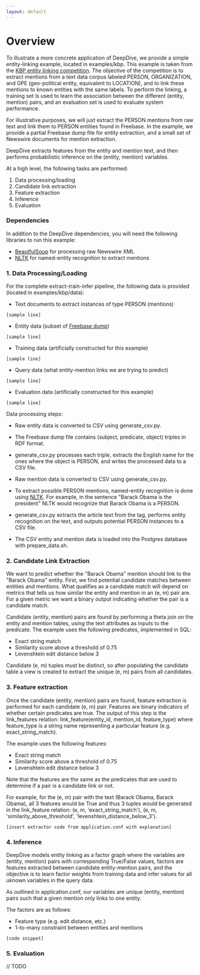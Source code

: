 ```yaml
---
layout: default
---
```


# Overview

To illustrate a more concrete application of DeepDive, we provide a simple entity-linking example, located in examples/kbp. This example is taken from the [KBP entity linking competition](http://www.nist.gov/tac/2013/KBP/EntityLinking/). The objective of the competition is to extract mentions from a text data corpus labeled PERSON, ORGANIZATION, and GPE (geo-political entity, equivalent to LOCATION), and to link these mentions to known entities with the same labels. To perform the linking, a training set is used to learn the association between the different (entity, mention) pairs, and an evaluation set is used to evaluate system performance.

For illustrative purposes, we will just extract the PERSON mentions from raw text and link them to PERSON entities found in Freebase. In the example, we provide a partial Freebase dump file for entity extraction, and a small set of Newswire documents for mention extraction.

DeepDive extracts features from the entity and mention text, and then performs probabilistic inference on the (entity, mention) variables.

At a high level, the following tasks are performed:
1. Data processing/loading
2. Candidate link extraction
3. Feature extraction
4. Inference
5. Evaluation


### Dependencies

In addition to the DeepDive dependencies, you will need the following libraries to run this example:
* [BeautfulSoup]() for processing raw Newswire XML
* [NLTK]() for named-entity recognition to extract mentions


### 1. Data Processing/Loading

For the complete extract-train-infer pipeline, the following data is provided (located in examples/kbp/data):

- Text documents to extract instances of type PERSON (mentions)

```
[sample line]
```

- Entity data (subset of [Freebase dump](https://developers.google.com/freebase/data))

```
[sample line]
```

- Training data (artificially constructed for this example)

```
[sample line]
```

- Query data (what entity-mention links we are trying to predict)

```
[sample line]
```

- Evaluation data (artificially constructed for this example)

```
[sample line]
```

Data processing steps:

- Raw entity data is converted to CSV using generate_csv.py.
 - The Freebase dump file contains (subject, predicate, object) triples in RDF format.
 - generate_csv.py processes each triple, extracts the English name for the ones where the object is PERSON, and writes the processed data to a CSV file.

- Raw mention data is converted to CSV using generate_csv.py.
 - To extract possible PERSON mentions, named-entity recognition is done using [NLTK](http://nltk.org/). For example, in the sentence "Barack Obama is the president" NLTK would recognize that Barack Obama is a PERSON.
 - generate_csv.py extracts the article text from the <text> tag, performs entity recognition on the text, and outputs potential PERSON instances to a CSV file.

- The CSV entity and mention data is loaded into the Postgres database with prepare_data.sh.


### 2. Candidate Link Extraction

We want to predict whether the "Barack Obama" mention should link to the "Barack Obama" entity. First, we find potential candidate matches between entities and mentions. What qualifies as a candidate match will depend on metrics that tells us how similar the entity and mention in an (e, m) pair are. For a given metric we want a binary output indicating whether the pair is a candidate match.

Candidate (entity, mention) pairs are found by performing a theta join on the entity and mention tables, using the text attributes as inputs to the predicate. The example uses the following predicates, implemented in SQL:
- Exact string match
- Similarity score above a threshold of 0.75
- Levenshtein edit distance below 3

Candidate (e, m) tuples must be distinct, so after populating the candidate table a view is created to extract the unique (e, m) pairs from all candidates. 

### 3. Feature extraction

Once the candidate (entity, mention) pairs are found, feature extraction is performed for each candidate (e, m) pair. Features are binary indicators of whether certain predicates are true. The output of this step is the link_features relation: link_feature(entity_id, mention_id, feature_type) where feature_type is a string name representing a particular feature (e.g. exact_string_match). 

 The example uses the following features:
- Exact string match
- Similarity score above a threshold of 0.75
- Levenshtein edit distance below 3

Note that the features are the same as the predicates that are used to determine if a pair is a candidate link or not.

For example, for the (e, m) pair with the text (Barack Obama, Barack Obama), all 3 features would be True and thus 3 tuples would be generated in the link_feature relation: (e, m, 'exact_string_match'), (e, m, 'similarity_above_threshold', 'levenshtein_distance_below_3').

```
[insert extractor code from application.conf with explanation]
```

### 4. Inference

DeepDive models entity linking as a factor graph where the variables are (entity, mention) pairs with corresponding True/False values, factors are features extracted between candidate entity-mention pairs, and the objective is to learn factor weights from training data and infer values for all uknown variables in the query data.

As outlined in application.conf, our variables are unique (entity, mention) pairs such that a given mention only links to one entity.

The factors are as follows:
- Feature type (e.g. edit distance, etc.)
- 1-to-many constraint between entities and mentions

```
[code snippet]
```

### 5. Evaluation

// TODO
